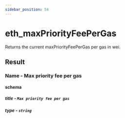 ```yaml
---
sidebar_position: 54
---
```


# eth_maxPriorityFeePerGas

Returns the current maxPriorityFeePerGas per gas in wei.

## Result

### Name - Max priority fee per gas 

#### schema 

##### title - `Max priority fee per gas `
##### type - `string`

